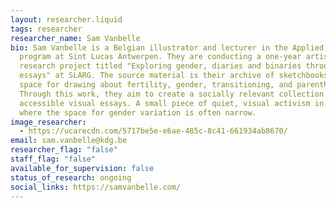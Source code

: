 ```yaml
---
layout: researcher.liquid
tags: researcher
researcher_name: Sam Vanbelle
bio: Sam Vanbelle is a Belgian illustrator and lecturer in the Applied Masters
  program at Sint Lucas Antwerpen. They are conducting a one-year artistic
  research project titled "Exploring gender, diaries and binaries through visual
  essays" at SLARG. The source material is their archive of sketchbooks—a safe
  space for drawing about fertility, gender, transitioning, and parenthood.
  Through this work, they aim to create a socially relevant collection of
  accessible visual essays. A small piece of quiet, visual activism in a world
  where the space for gender variation is often narrow.
image_researcher:
  - https://ucarecdn.com/5717be5e-e6ae-485c-8c41-661934ab8670/
email: sam.vanbelle@kdg.be
researcher_flag: "false"
staff_flag: "false"
available_for_supervision: false
status_of_research: ongoing
social_links: https://samvanbelle.com/
---
```

